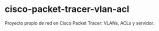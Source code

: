 # cisco-packet-tracer-vlan-acl
Proyecto propio de red en Cisco Packet Tracer: VLANs, ACLs y servidor.
